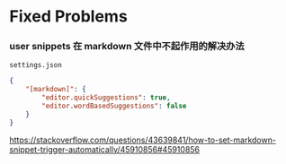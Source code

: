 # Fixed Problems

### user snippets 在 markdown 文件中不起作用的解决办法

`settings.json`

```json
{
    "[markdown]": {
        "editor.quickSuggestions": true,
        "editor.wordBasedSuggestions": false
    }
}
```

https://stackoverflow.com/questions/43639841/how-to-set-markdown-snippet-trigger-automatically/45910856#45910856
